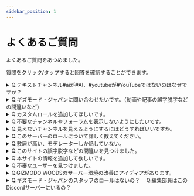 ```yaml
---
sidebar_position: 1
---
```


# よくあるご質問

よくあるご質問をあつめました。

質問をクリック/タップすると回答を確認することができます。

<details><summary>Q.テキストチャンネル#aiが#AI、#youtubeが#YouTubeではないのはなぜですか？</summary>
A.大文字の英字はチャンネル名に使用できず、強制的に小文字になる仕様があるからです。別の文字方式で大文字の英字に見せかけることはできますが、別のチャンネルでチャンネルリンクを記載するなどの便宜上、小文字のまま運用します。
</details>

<details><summary>Q.ギズモード・ジャパンに問い合わせたいです。（動画や記事の誤字脱字などの間違いなど）</summary>
A.お手数をおかけしますが、運営元の<a href= "https://www.mediagene.co.jp/contact" >株式会社メディアジーンのお問い合わせ窓口</a>までお問い合わせください。</details>

<details><summary>Q.カスタムロールを追加してほしいです。</summary>
A.使っているガジェットなどでロールをつけるかどうかなどを検討しております。要望などあればお気軽に<a href= "https://gizmodo-woods.github.io/docs/tutorial-inquiry/inquiry-support" >お問い合わせ</a>ください。</details>

<details><summary>Q.不要なチャンネルやフォーラムを表示しないようにしたいです。</summary>
A.<a href= "https://gizmodo-woods.github.io/docs/tutorial-channel-display/display-setting/#%E8%A6%8B%E3%81%9F%E3%81%84%E3%83%81%E3%83%A3%E3%83%B3%E3%83%8D%E3%83%AB%E3%81%AE%E3%81%BF%E3%82%92%E8%A1%A8%E7%A4%BA%E3%81%95%E3%81%9B%E3%82%8B%E6%96%B9%E6%B3%95" >チャンネル表示</a>や<a href= "https://gizmodo-woods.github.io/docs/tutorial-forum/forum-follow" >スレッドの参加/退出</a>より設定をお願いいたします。</details>

<details><summary>Q.見えないチャンネルを見えるようにするにはどうすればいいですか。</summary>
A.<a href= "https://gizmodo-woods.github.io/docs/tutorial-channel-display/display-setting#%E3%81%99%E3%81%B9%E3%81%A6%E3%81%AE%E3%83%81%E3%83%A3%E3%83%B3%E3%83%8D%E3%83%AB%E3%82%92%E8%A1%A8%E7%A4%BA%E3%81%95%E3%81%9B%E3%82%8B%E6%96%B9%E6%B3%95" >チャンネル表示とは</a>をご確認ください。</details>

<details><summary>Q.このサーバーのロールについて詳しく教えてください。</summary>
A.詳しくは<a href= "https://www.google.co.jp/" >ロール</a>をご覧ください。</details>

<details><summary>Q.敷居が高い、モデレーターしか話していない。</summary>
A.イベントなどを検討しております。アイディアがあれば、ぜひ<a href= "https://gizmodo-woods.github.io/docs/tutorial-inquiry/inquiry-support" >お問い合わせ</a>にて教えてください。</details>

<details><summary>Q.このサイトの誤字脱字などの間違いを見つけました。</summary>
A.<a href= "https://gizmodo-woods.github.io/about-us#%E3%81%93%E3%81%AE%E3%82%A6%E3%82%A7%E3%83%96%E3%82%B5%E3%82%A4%E3%83%88%E3%81%AB%E3%81%A4%E3%81%84%E3%81%A6%E3%81%AE%E3%81%8A%E5%95%8F%E3%81%84%E5%90%88%E3%82%8F%E3%81%9B" >このウェブサイトについてのお問い合わせ</a>を参照してください。
</details>

<details><summary>Q.本サイトの情報を追加して欲しいです。</summary>
A.<a href= "https://gizmodo-woods.github.io/about-us#%E3%81%93%E3%81%AE%E3%82%A6%E3%82%A7%E3%83%96%E3%82%B5%E3%82%A4%E3%83%88%E3%81%AB%E3%81%A4%E3%81%84%E3%81%A6%E3%81%AE%E3%81%8A%E5%95%8F%E3%81%84%E5%90%88%E3%82%8F%E3%81%9B" >このウェブサイトについてのお問い合わせ</a>を参照してください。
</details>

<details><summary>Q.不審なユーザーを見つけました。</summary>
A.具体的な内容を添えて<a href= "https://gizmodo-woods.github.io/docs/tutorial-inquiry/inquiry-support" >お問い合わせ</a>ください。なお、本Discordサーバー外やDMなどでの個人間トラブルは<a href= "https://gist.github.com/gizmodojapan/a480d658216ab4194e26d49e7de1139d" >利用規約</a>より、個人間の解決をお願いします。その問題を提示されましても、GIZMODO WOODSで発生した事案にしか対応いたしません。</details>

<details><summary>Q.GIZMODO WOODSのサーバー環境の改善にアイディアがあります。</summary>
A.具体的な内容を添えて<a href= "https://gizmodo-woods.github.io/docs/tutorial-inquiry/inquiry-support" >お問い合わせ</a>ください。なお、本Discordサーバー外やDMなどでの個人間トラブルは<a href= "https://gist.github.com/gizmodojapan/a480d658216ab4194e26d49e7de1139d" >利用規約</a>より、個人間の解決をお願いします。その問題を提示されましても、GIZMODO WOODSで発生した事案にしか対応いたしません。</details>

<details><summary>Q.ギズモード・ジャパンのスタッフのロールはないの？
　Q.編集部員はこのDiscordサーバーにいるの？</summary>
A.カスタムロール「編集部」が付いているユーザーがギズモード・ジャパンのスタッフです。詳しくは<a href= "https://www.google.co.jp/" >ロール（権限）（編集部員のところ）</a>をご参照ください。
</details>

